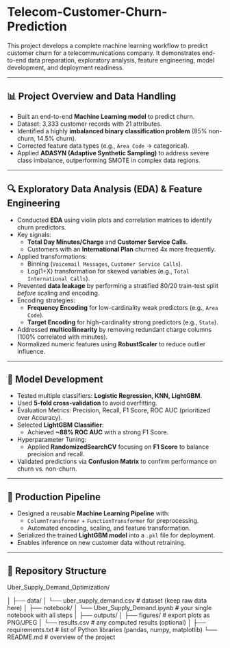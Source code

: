 # Telecom-Customer-Churn-Prediction

This project develops a complete machine learning workflow to predict customer churn for a telecommunications company. It demonstrates end-to-end data preparation, exploratory analysis, feature engineering, model development, and deployment readiness.

---

## 📊 Project Overview and Data Handling
- Built an end-to-end **Machine Learning model** to predict churn.  
- Dataset: 3,333 customer records with 21 attributes.  
- Identified a highly **imbalanced binary classification problem** (85% non-churn, 14.5% churn).  
- Corrected feature data types (e.g., `Area Code` → categorical).  
- Applied **ADASYN (Adaptive Synthetic Sampling)** to address severe class imbalance, outperforming SMOTE in complex data regions.  

---

## 🔍 Exploratory Data Analysis (EDA) & Feature Engineering
- Conducted **EDA** using violin plots and correlation matrices to identify churn predictors.  
- Key signals:  
  - **Total Day Minutes/Charge** and **Customer Service Calls**.  
  - Customers with an **International Plan** churned 4x more frequently.  
- Applied transformations:  
  - Binning (`Voicemail Messages`, `Customer Service Calls`).  
  - Log(1+X) transformation for skewed variables (e.g., `Total International Calls`).  
- Prevented **data leakage** by performing a stratified 80/20 train-test split *before* scaling and encoding.  
- Encoding strategies:  
  - **Frequency Encoding** for low-cardinality weak predictors (e.g., `Area Code`).  
  - **Target Encoding** for high-cardinality strong predictors (e.g., `State`).  
- Addressed **multicollinearity** by removing redundant charge columns (100% correlated with minutes).  
- Normalized numeric features using **RobustScaler** to reduce outlier influence.  

---

## 🤖 Model Development
- Tested multiple classifiers: **Logistic Regression, KNN, LightGBM**.  
- Used **5-fold cross-validation** to avoid overfitting.  
- Evaluation Metrics: Precision, Recall, F1 Score, ROC AUC (prioritized over Accuracy).  
- Selected **LightGBM Classifier**:  
  - Achieved **~88% ROC AUC** with a strong F1 Score.  
- Hyperparameter Tuning:  
  - Applied **RandomizedSearchCV** focusing on **F1 Score** to balance precision and recall.  
- Validated predictions via **Confusion Matrix** to confirm performance on churn vs. non-churn.  

---

## 🚀 Production Pipeline
- Designed a reusable **Machine Learning Pipeline** with:  
  - `ColumnTransformer` + `FunctionTransformer` for preprocessing.  
  - Automated encoding, scaling, and feature transformation.  
- Serialized the trained **LightGBM model** into a `.pkl` file for deployment.  
- Enables inference on new customer data without retraining.  

---

## 📂 Repository Structure

Uber_Supply_Demand_Optimization/

│
├── data/
│   └── uber_supply_demand.csv        # dataset (keep raw data here)
│
├── notebook/
│   └── Uber_Supply_Demand.ipynb      # your single notebook with all steps
│
├── outputs/
│   ├── figures/                      # export plots as PNG/JPEG
│   └── results.csv                   # any computed results (optional)
│
├── requirements.txt                  # list of Python libraries (pandas, numpy, matplotlib)
└── README.md                         # overview of the project


